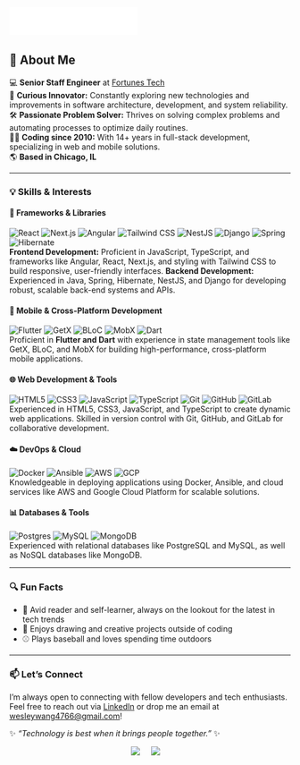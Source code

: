 <img src="images/svg/header_en.svg"></img>

## 👾 About Me

💻 **Senior Staff Engineer** at [Fortunes Tech](https://www.fortunes.tech/)  
🌱 **Curious Innovator:** Constantly exploring new technologies and improvements in software architecture, development, and system reliability.  
🛠️ **Passionate Problem Solver:** Thrives on solving complex problems and automating processes to optimize daily routines.  
👨‍💻 **Coding since 2010:** With 14+ years in full-stack development, specializing in web and mobile solutions.  
🌎 **Based in Chicago, IL**  

---

### 💡 Skills & Interests

#### 🔧 Frameworks & Libraries
![React](https://img.shields.io/badge/REACT-61DAFB.svg?&style=flat&logo=react&logoColor=black)
![Next.js](https://img.shields.io/badge/NEXT.JS-000000.svg?&style=flat&logo=nextdotjs&logoColor=white)
![Angular](https://img.shields.io/badge/ANGULAR-DD0031.svg?&style=flat&logo=angular&logoColor=white)
![Tailwind CSS](https://img.shields.io/badge/TAILWIND_CSS-38B2AC.svg?&style=flat&logo=tailwind-css&logoColor=white)
![NestJS](https://img.shields.io/badge/NESTJS-E0234E.svg?&style=flat&logo=nestjs&logoColor=white)
![Django](https://img.shields.io/badge/DJANGO-092E20.svg?&style=flat&logo=django&logoColor=white)
![Spring](https://img.shields.io/badge/SPRING-6DB33F.svg?&style=flat&logo=spring&logoColor=white)
![Hibernate](https://img.shields.io/badge/HIBERNATE-121011.svg?&style=flat&logo=red-hat&logoColor=white)  
**Frontend Development:** Proficient in JavaScript, TypeScript, and frameworks like Angular, React, Next.js, and styling with Tailwind CSS to build responsive, user-friendly interfaces. 
**Backend Development:** Experienced in Java, Spring, Hibernate, NestJS, and Django for developing robust, scalable back-end systems and APIs.

#### 📱 Mobile & Cross-Platform Development
![Flutter](https://img.shields.io/badge/FLUTTER-02569B.svg?&style=flat&logo=flutter&logoColor=white)
![GetX](https://img.shields.io/badge/GETX-%23121011.svg?&style=flat&logo=getx&logoColor=white)
![BLoC](https://img.shields.io/badge/BLOC-%23121011.svg?&style=flat&logo=bloc&logoColor=white)
![MobX](https://img.shields.io/badge/MOBX-%23121011.svg?&style=flat&logo=mobx&logoColor=white)
![Dart](https://img.shields.io/badge/DART-%230175C2.svg?&style=flat&logo=dart&logoColor=white)  
Proficient in **Flutter and Dart** with experience in state management tools like GetX, BLoC, and MobX for building high-performance, cross-platform mobile applications.

#### 🌐 Web Development & Tools
![HTML5](https://img.shields.io/badge/HTML5-E34F26.svg?&style=flat&logo=html5&logoColor=white)
![CSS3](https://img.shields.io/badge/CSS3-%231572B6.svg?&style=flat&logo=css3&logoColor=white)
![JavaScript](https://img.shields.io/badge/JAVASCRIPT-323330.svg?&style=flat&logo=javascript&logoColor=%23F7DF1E)
![TypeScript](https://img.shields.io/badge/TYPESCRIPT-%23007ACC.svg?&style=flat&logo=typescript&logoColor=white)
![Git](https://img.shields.io/badge/GIT-%23F05033.svg?&style=flat&logo=git&logoColor=white)
![GitHub](https://img.shields.io/badge/GITHUB-%23121011.svg?&style=flat&logo=github&logoColor=white)
![GitLab](https://img.shields.io/badge/GITLAB-%23181717.svg?&style=flat&logo=gitlab&logoColor=white)  
Experienced in HTML5, CSS3, JavaScript, and TypeScript to create dynamic web applications. Skilled in version control with Git, GitHub, and GitLab for collaborative development.

#### ☁️ DevOps & Cloud
![Docker](https://img.shields.io/badge/DOCKER-2496ED.svg?&style=flat&logo=docker&logoColor=white)
![Ansible](https://img.shields.io/badge/ANSIBLE-%231A1918.svg?&style=flat&logo=ansible&logoColor=white)
![AWS](https://img.shields.io/badge/AMAZON%20AWS-232F3E.svg?&style=flat&logo=amazon-aws&logoColor=white)
![GCP](https://img.shields.io/badge/GOOGLE%20CLOUD%20PLATFORM-4285F4.svg?&style=flat&logo=google-cloud&logoColor=white)  
Knowledgeable in deploying applications using Docker, Ansible, and cloud services like AWS and Google Cloud Platform for scalable solutions.

#### 📊 Databases & Tools
![Postgres](https://img.shields.io/badge/POSTGRES-%23316192.svg?&style=flat&logo=postgresql&logoColor=white)
![MySQL](https://img.shields.io/badge/MYSQL-4479A1.svg?&style=flat&logo=mysql&logoColor=white)
![MongoDB](https://img.shields.io/badge/MONGODB-47A248.svg?&style=flat&logo=mongodb&logoColor=white)  
Experienced with relational databases like PostgreSQL and MySQL, as well as NoSQL databases like MongoDB.

---

### 🔍 Fun Facts
- 📖 Avid reader and self-learner, always on the lookout for the latest in tech trends
- 🎨 Enjoys drawing and creative projects outside of coding
- ⚾ Plays baseball and loves spending time outdoors

---

### 📫 Let’s Connect
I’m always open to connecting with fellow developers and tech enthusiasts. Feel free to reach out via [LinkedIn](https://linkedin.com/in/wesley-wang-dev/) or drop me an email at wesleywang4766@gmail.com!

✨ _“Technology is best when it brings people together.”_ ✨

<p align="center">
  <a href="mailto:wesleywang4766@gmail.com?subject=Olá%20Bruno%20Tacca"><img src="https://img.shields.io/badge/gmail-%23D14836.svg?&style=for-the-badge&logo=gmail&logoColor=white" /></a>&nbsp;&nbsp;&nbsp;&nbsp;
  <a href="https://www.linkedin.com/in/wesley-wang-dev/"><img src="https://img.shields.io/badge/linkedin-%230077B5.svg?&style=for-the-badge&logo=linkedin&logoColor=white" /></a>&nbsp;&nbsp;&nbsp;&nbsp;
</p>
